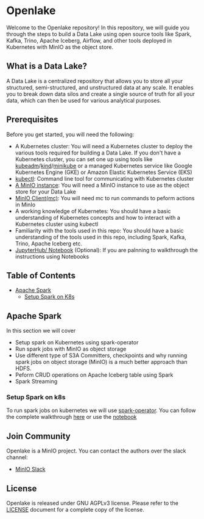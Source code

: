 # Openlake

Welcome to the Openlake repository! In this repository, we will guide you through the steps to build a Data Lake using open source tools like Spark, Kafka, Trino, Apache Iceberg, Airflow, and other tools deployed in Kubernetes with MinIO as the object store.

## What is a Data Lake?

A Data Lake is a centralized repository that allows you to store all your structured, semi-structured, and unstructured data at any scale. It enables you to break down data silos and create a single source of truth for all your data, which can then be used for various analytical purposes.

## Prerequisites

Before you get started, you will need the following:

* A Kubernetes cluster: You will need a Kubernetes cluster to deploy the various tools required for building a Data Lake. If you don't have a Kubernetes cluster, you can set one up using tools like [kubeadm](https://kubernetes.io/docs/reference/setup-tools/kubeadm/)/[kind](https://kind.sigs.k8s.io/)/[minikube](https://minikube.sigs.k8s.io/docs/) or a managed Kubernetes service like Google Kubernetes Engine (GKE) or Amazon Elastic Kubernetes Service (EKS)
* [kubectl](https://kubernetes.io/docs/reference/kubectl/): Command line tool for communicating with Kubernetes cluster
* [A MinIO instance](https://min.io/download#/kubernetes): You will need a MinIO instance to use as the object store for your Data Lake
* [MinIO Client(mc)](https://min.io/docs/minio/linux/reference/minio-mc.html): You will need mc to run commands to peform actions in MinIo
* A working knowledge of Kubernetes: You should have a basic understanding of Kubernetes concepts and how to interact with a Kubernetes cluster using kubectl
* Familiarity with the tools used in this repo: You should have a basic understanding of the tools used in this repo, including Spark, Kafka, Trino, Apache Iceberg etc.
* [JupyterHub/ Notebook](https://jupyter.org/install) (Optional): If you are palnning to walkthrough the instructions using Notebooks

## Table of Contents
- [Apache Spark](#apache-spark)
   - [Setup Spark on K8s](#setup-spark-on-k8s)


## Apache Spark

In this section we will cover 
* Setup spark on Kubernetes using spark-operator
* Run spark jobs with MinIO as object storage
* Use different type of S3A Committers, checkpoints and why running spark jobs on object storage (MinIO) is a much better approach than HDFS.
* Peform CRUD operations on Apache Iceberg table using Spark
* Spark Streaming


### Setup Spark on k8s
To run spark jobs on kubernetes we will use [spark-operator](https://github.com/GoogleCloudPlatform/spark-on-k8s-operator). You can follow the complete walkthrough [here](spark/setup-spark-operator.md) or use the [notebook](spark/setup-spark-operator.ipynb)


## Join Community

Openlake is a MinIO project. You can contact the authors over the slack channel:

- [MinIO Slack](https://join.slack.com/t/minio/shared_invite/zt-wjdzimbo-apoPb9jEi5ssl2iedx6MoA)

## License

Openlake is released under GNU AGPLv3 license. Please refer to the [LICENSE](LICENSE) document for a complete copy of the license.
